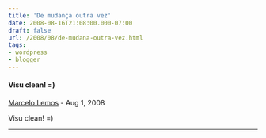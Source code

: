 ```yaml
---
title: 'De mudança outra vez'
date: 2008-08-16T21:08:00.000-07:00
draft: false
url: /2008/08/de-mudana-outra-vez.html
tags: 
- wordpress
- blogger
---
```


#### Visu clean! =)
[Marcelo Lemos](https://www.blogger.com/profile/09826675254975780722 "noreply@blogger.com") - <time datetime="2008-08-18T05:03:00.000-07:00">Aug 1, 2008</time>

Visu clean! =)
<hr />

